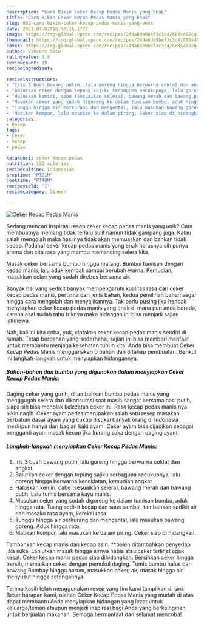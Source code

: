 ```yaml
---
description: "Cara Bikin Ceker Kecap Pedas Manis yang Enak"
title: "Cara Bikin Ceker Kecap Pedas Manis yang Enak"
slug: 862-cara-bikin-ceker-kecap-pedas-manis-yang-enak
date: 2021-07-02T16:30:16.177Z
image: https://img-global.cpcdn.com/recipes/24dabde9bef3c3c4/680x482cq70/ceker-kecap-pedas-manis-foto-resep-utama.jpg
thumbnail: https://img-global.cpcdn.com/recipes/24dabde9bef3c3c4/680x482cq70/ceker-kecap-pedas-manis-foto-resep-utama.jpg
cover: https://img-global.cpcdn.com/recipes/24dabde9bef3c3c4/680x482cq70/ceker-kecap-pedas-manis-foto-resep-utama.jpg
author: Vincent Soto
ratingvalue: 3.8
reviewcount: 10
recipeingredient:

recipeinstructions:
- "Iris 3 buah bawang putih, lalu goreng hingga berwarna coklat dan angkat"
- "Balurkan ceker dengan tepung sajiku serbaguna secukupnya, lalu goreng hingga berwarna kecoklatan, kemudian angkat"
- "Haluskan kemiri, cabe (sesuaikan selera), bawang merah dan bawang putih. Lalu tumis bersama kayu manis."
- "Masukan ceker yang sudah digoreng ke dalam tumisan bumbu, aduk hingga rata. Tuang sedikit kecap dan saus sambal, tambahkan sedikit air dan masako rasa ayam, koreksi rasa."
- "Tunggu hingga air berkurang dan mengental, lalu masukan bawang goreng. Aduk hingga rata."
- "Matikan kompor, lalu masukan ke dalam piring. Ceker siap di hidangkan."
categories:
- Resep
tags:
- ceker
- kecap
- pedas

katakunci: ceker kecap pedas 
nutrition: 192 calories
recipecuisine: Indonesian
preptime: "PT21M"
cooktime: "PT40M"
recipeyield: "1"
recipecategory: Dinner

---
```



![Ceker Kecap Pedas Manis](https://img-global.cpcdn.com/recipes/24dabde9bef3c3c4/680x482cq70/ceker-kecap-pedas-manis-foto-resep-utama.jpg)

Sedang mencari inspirasi resep ceker kecap pedas manis yang unik? Cara membuatnya memang tidak terlalu sulit namun tidak gampang juga. Kalau salah mengolah maka hasilnya tidak akan memuaskan dan bahkan tidak sedap. Padahal ceker kecap pedas manis yang enak harusnya sih punya aroma dan cita rasa yang mampu memancing selera kita.

Masak ceker bersama bumbu hingga matang. Bumbui tumisan dengan kecap manis, lalu aduk kembali sampai berubah warna. Kemudian, masukkan ceker yang sudah direbus bersama air.

Banyak hal yang sedikit banyak mempengaruhi kualitas rasa dari ceker kecap pedas manis, pertama dari jenis bahan, kedua pemilihan bahan segar hingga cara mengolah dan menyajikannya. Tak perlu pusing jika hendak menyiapkan ceker kecap pedas manis yang enak di mana pun anda berada, karena asal sudah tahu triknya maka hidangan ini bisa menjadi sajian istimewa.


Nah, kali ini kita coba, yuk, ciptakan ceker kecap pedas manis sendiri di rumah. Tetap berbahan yang sederhana, sajian ini bisa memberi manfaat untuk membantu menjaga kesehatan tubuh kita. Anda bisa membuat Ceker Kecap Pedas Manis menggunakan 0 bahan dan 6 tahap pembuatan. Berikut ini langkah-langkah untuk menyiapkan hidangannya.

<!--inarticleads1-->

##### Bahan-bahan dan bumbu yang digunakan dalam menyiapkan Ceker Kecap Pedas Manis:



Daging ceker yang gurih, ditambahkan bumbu pedas manis yang menggugah selera dan dikonsumsi saat masih hangat bersama nasi putih, siapa sih bisa menolak kelezatan ceker ini. Rasa kecap pedas manis nya bikin nagih. Ceker ayam pedas merupakan salah satu resep masakan berbahan dasar ayam yang cukup disukai banyak orang di Indonesia meskipun hanya dari bagian kaki ayam. Ceker ayam bisa dijadikan sebagai pengganti ayam masak kecap jika kurang suka dengan daging ayam. 

<!--inarticleads2-->

##### Langkah-langkah menyiapkan Ceker Kecap Pedas Manis:

1. Iris 3 buah bawang putih, lalu goreng hingga berwarna coklat dan angkat
1. Balurkan ceker dengan tepung sajiku serbaguna secukupnya, lalu goreng hingga berwarna kecoklatan, kemudian angkat
1. Haluskan kemiri, cabe (sesuaikan selera), bawang merah dan bawang putih. Lalu tumis bersama kayu manis.
1. Masukan ceker yang sudah digoreng ke dalam tumisan bumbu, aduk hingga rata. Tuang sedikit kecap dan saus sambal, tambahkan sedikit air dan masako rasa ayam, koreksi rasa.
1. Tunggu hingga air berkurang dan mengental, lalu masukan bawang goreng. Aduk hingga rata.
1. Matikan kompor, lalu masukan ke dalam piring. Ceker siap di hidangkan.


Tambahkan kecap manis dan kecap asin. **boleh ditambahkan penyedap jika suka. Lanjutkan masak hingga airnya habis atau ceker terlihat agak kesat. Ceker kecap manis pedas siap dihidangkan. Bersihkan ceker hingga bersih, memarkan ceker dengan pemukul daging. Tumis bumbu halus dan bawang Bombay hingga harum, masukkan ceker, air, masak hingga air menyusut hingga setengahnya. 

Terima kasih telah menggunakan resep yang tim kami tampilkan di sini. Besar harapan kami, olahan Ceker Kecap Pedas Manis yang mudah di atas dapat membantu Anda menyiapkan hidangan yang lezat untuk keluarga/teman ataupun menjadi inspirasi bagi Anda yang berkeinginan untuk berjualan makanan. Semoga bermanfaat dan selamat mencoba!
